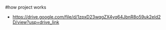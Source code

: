 #how project works
- https://drive.google.com/file/d/1zpxD23wqgZX4yq64JbnR8o59uk2eld2D/view?usp=drive_link
